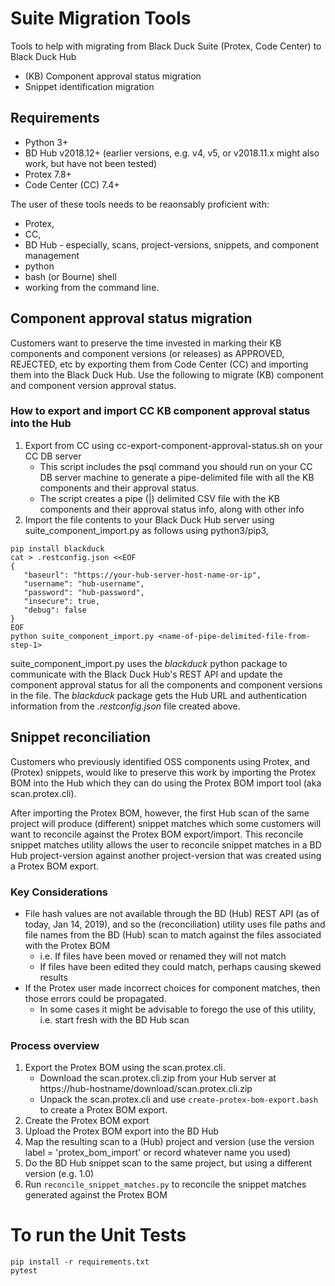 # Suite Migration Tools

Tools to help with migrating from Black Duck Suite (Protex, Code Center) to Black Duck Hub

* (KB) Component approval status migration
* Snippet identification migration

## Requirements

* Python 3+
* BD Hub v2018.12+ (earlier versions, e.g. v4, v5, or v2018.11.x might also work, but have not been tested)
* Protex 7.8+
* Code Center (CC) 7.4+

The user of these tools needs to be reaonsably proficient with:
* Protex, 
* CC, 
* BD Hub - especially, scans, project-versions, snippets, and component management 
* python 
* bash (or Bourne) shell
* working from the command line.

## Component approval status migration

Customers want to preserve the time invested in marking their KB components and component versions (or releases) as APPROVED, REJECTED, etc by exporting them from Code Center (CC) and importing them into the Black Duck Hub. Use the following to migrate (KB) component and component version approval status.

### How to export and import CC KB component approval status into the Hub

1. Export from CC using cc-export-component-approval-status.sh on your CC DB server
	* This script includes the psql command you should run on your CC DB server machine to generate a pipe-delimited file with all the KB components and their approval status.
	* The script creates a pipe (|) delimited CSV file with the KB components and their approval status info, along with other info
1. Import the file contents to your Black Duck Hub server using suite_component_import.py as follows using python3/pip3,

```
pip install blackduck
cat > .restconfig.json <<EOF
{
   "baseurl": "https://your-hub-server-host-name-or-ip",
   "username": "hub-username",
   "password": "hub-password",
   "insecure": true,
   "debug": false	
}
EOF
python suite_component_import.py <name-of-pipe-delimited-file-from-step-1>
```

suite_component_import.py uses the _blackduck_ python package to communicate with the Black Duck Hub's REST API and update the component approval status for all the components and component versions in the file. The _blackduck_ package gets the Hub URL and authentication information from the *.restconfig.json* file created above.

## Snippet reconciliation

Customers who previously identified OSS components using Protex, and (Protex) snippets, would like to preserve this work by importing the Protex BOM into the Hub which they can do using the Protex BOM import tool (aka scan.protex.cli). 

After importing the Protex BOM, however, the first Hub scan of the same project will produce (different) snippet matches which some customers will want to reconcile against the Protex BOM export/import. This reconcile snippet matches utility allows the user to reconcile snippet matches in a BD Hub project-version against another project-version that was created using a Protex BOM export.

### Key Considerations

* File hash values are not available through the BD (Hub) REST API (as of today, Jan 14, 2019), and so the (reconciliation) utility uses file paths and file names from the BD (Hub) scan to match against the files associated with the Protex BOM
	* i.e. If files have been moved or renamed they will not match
	* If files have been edited they could match, perhaps causing skewed results
* If the Protex user made incorrect choices for component matches, then those errors could be propagated. 
	* In some cases it might be advisable to forego the use of this utility, i.e. start fresh with the BD Hub scan

### Process overview

1. Export the Protex BOM using the scan.protex.cli.
	* Download the scan.protex.cli.zip from your Hub server at https://hub-hostname/download/scan.protex.cli.zip
	* Unpack the scan.protex.cli and use `create-protex-bom-export.bash` to create a Protex BOM export.
1. Create the Protex BOM export
1. Upload the Protex BOM export into the BD Hub
1. Map the resulting scan to a (Hub) project and version (use the version label = 'protex_bom_import' or record whatever name you used)
1. Do the BD Hub snippet scan to the same project, but using a different version (e.g. 1.0)
1. Run `reconcile_snippet_matches.py` to reconcile the snippet matches generated against the Protex BOM

# To run the Unit Tests

```
pip install -r requirements.txt
pytest
```

